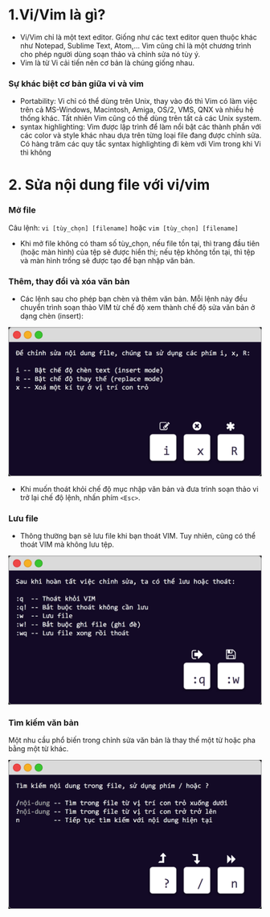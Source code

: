 # 1.Vi/Vim là gì?

- Vi/Vim chỉ là một text editor. Giống như các text editor quen thuộc khác như Notepad, Sublime Text, Atom,... Vim cũng chỉ là một chương trình cho phép người dùng soạn thảo và chỉnh sửa nó tùy ý.
- Vim là từ Vi cải tiến nên cơ bản là chúng giống nhau.

### Sự khác biệt cơ bản giữa vi và vim

- Portability: Vi chỉ có thể dùng trên Unix, thay vào đó thì Vim có làm việc trên cả MS-Windows, Macintosh, Amiga, OS/2, VMS, QNX và nhiều hệ thống khác. Tất nhiên Vim cũng có thể dùng trên tất cả các Unix system.
- syntax highlighting: Vim được lập trình để làm nổi bật các thành phần với các color và style khác nhau dựa trên từng loại file đang được chỉnh sửa. Có hàng trăm các quy tắc syntax highlighting đi kèm với Vim trong khi Vi thì không

# 2. Sửa nội dung file với vi/vim

### Mở file

Câu lệnh: `vi [tùy_chọn] [filename]` hoặc `vim [tùy_chọn] [filename]`

- Khi mở file không có tham số tùy_chọn, nếu file tồn tại, thì trang đầu tiên (hoặc màn hình) của tệp sẽ được hiển thị; nếu tệp không tồn tại, thì tệp và màn hình trống sẽ được tạo để bạn nhập văn bản.

### Thêm, thay đổi và xóa văn bản

- Các lệnh sau cho phép bạn chèn và thêm văn bản. Mỗi lệnh này đều chuyển trình soạn thảo VIM từ chế độ xem thành chế độ sửa văn bản ở dạng chèn (insert):

<img src="https://github.com/lean15998/Linux/blob/main/images/14.2.png">

- Khi muốn thoát khỏi chế độ mục nhập văn bản và đưa trình soạn thảo vi trở lại chế độ lệnh, nhấn phím `<Esc>`.

### Lưu file

- Thông thường bạn sẽ lưu file khi bạn thoát VIM. Tuy nhiên, cũng có thể thoát VIM mà không lưu tệp.

<img src="https://github.com/lean15998/Linux/blob/main/images/14.3.png">

### Tìm kiếm văn bản

Một nhu cầu phổ biến trong chỉnh sửa văn bản là thay thế một từ hoặc pha bằng một từ khác.


<img src="https://github.com/lean15998/Linux/blob/main/images/14.4.png">






